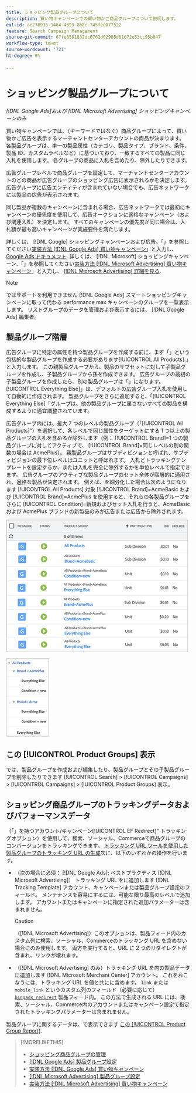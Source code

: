 ```yaml
---
title: ショッピング製品グループについて
description: 買い物キャンペーンでの買い物かご商品グループについて説明します。
exl-id: ae270935-1464-4393-8b8c-745fee077522
feature: Search Campaign Management
source-git-commit: 67fe8581832dc0762d62908d01672e53cc95b847
workflow-type: tm+mt
source-wordcount: '721'
ht-degree: 0%

---
```


# ショッピング製品グループについて

*[!DNL Google Ads]および [!DNL Microsoft Advertising] ショッピングキャンペーンのみ*

買い物キャンペーンでは、（キーワードではなく）商品グループによって、買い物かご広告を表示するマーチャントセンターアカウントの商品が決まります。 各製品グループは、単一の製品属性（カテゴリ、製品タイプ、ブランド、条件、製品 ID、カスタムラベルなど）に基づいており、一致するすべての製品に同じ入札を使用します。 各グループの商品に入札を含めたり、除外したりできます。

広告グループレベルで商品グループを設定して、マーチャントセンターアカウントのどの商品が広告グループのショッピング広告に表示されるかを決定します。 広告グループに広告エンティティが含まれていない場合でも、広告ネットワークには製品の広告が表示されます。

同じ製品が複数のキャンペーンに含まれる場合、広告ネットワークでは最初にキャンペーンの優先度を使用して、広告オークションに適格なキャンペーン（および関連入札）を決定します。 すべてのキャンペーンの優先度が同じ場合は、入札額が最も高いキャンペーンが実施要件を満たします。

詳しくは、 [!DNL Google] ショッピングキャンペーンおよび広告。「」を参照してください[実装方法 [!DNL Google Ads] 買い物キャンペーン](/help/search-social-commerce/campaign-management/special-campaign-types/google-shopping-campaigns.md)」と入力し、 [Google Ads ドキュメント](https://support.google.com/google-ads/answer/3455481?visit_id=638205553638977410-2592024034&amp;rd=1). 詳しくは、 [!DNL Microsoft] ショッピングキャンペーン、「」を参照してください[実装方法 [!DNL Microsoft Advertising] 買い物キャンペーン](/help/search-social-commerce/campaign-management/special-campaign-types/microsoft-shopping-campaigns.md)」と入力し、 [[!DNL Microsoft Advertising] 詳細を見る](https://help.bingads.microsoft.com/#apex/3/en/50903/1-500).

>[!NOTE]
>
>ではサポートを利用できません [!DNL Google Ads] スマートショッピングキャンペーンに取って代わる performance max キャンペーンのグループを一覧表示します。 リストグループのデータを管理および表示するには、 [!DNL Google Ads] 編集者。

## 製品グループ階層

広告グループに特定の属性を持つ製品グループを作成する前に、まず「」という包括的な製品グループを作成する必要があります[!UICONTROL All Products].」と入力します。 この親製品グループから、製品のサブセットに対して子製品グループを作成し、子製品グループから孫を作成できます。 広告グループの最初の子製品グループを作成したら、別の製品グループは「」になります。[!UICONTROL Everything Else]」は、デフォルトの広告グループ入札を使用して自動的に作成されます。 製品グループをさらに追加すると、「[!UICONTROL Everything Else]「グループは、他の製品グループに属さないすべての製品を構成するように適宜調整されています。

広告グループ内には、最大 7 つのレベルの製品グループ（「[!UICONTROL All Products]&quot;）を選択して、各レベルで同じ属性をターゲットにする 1 つ以上の製品グループの入札を含めるか除外します（例： [!UICONTROL Brand]=1 つの製品グループに対してアクティブで、 [!UICONTROL Brand]=同じレベルの別の関数の場合は AcmePlus）。 親製品グループはサブディビジョンと呼ばれ、サブディビジョンの最下位レベルはユニットと呼ばれます。 入札とトラッキングテンプレートを設定するか、または入札を完全に除外するかを単位レベルで指定できます。 広告グループのアクティブな製品グループのセット全体が階層的に適用され、適格な製品が決定されます。 例えば、を細分化した場合は次のようになります [!UICONTROL All Products] 対象 [!UICONTROL Brand]=AcmeBasic および [!UICONTROL Brand]=AcmePlus を使用すると、それらの各製品グループをさらに [!UICONTROL Condition]=新規およびセット入札を行うと、AcmeBasic および AcmePlus ブランドの新製品のみが広告または広告から除外されます。

![製品グループセットの例](/help/search-social-commerce/assets/product-group-list.png "製品グループセットの例")

![製品グループ階層の例](/help/search-social-commerce/assets/product-group-tree.png "製品グループ階層の例")

## この [!UICONTROL Product Groups] 表示

では、製品グループを作成および編集したり、製品グループとその子製品グループを削除したりできます [!UICONTROL Search] > [!UICONTROL Campaigns] > [!UICONTROL Campaigns] > [!UICONTROL Product Groups] 表示。

## ショッピング商品グループのトラッキングデータおよびパフォーマンスデータ

（「」を持つアカウント/キャンペーン[!UICONTROL EF Redirect]&quot; トラッキングオプション）を使用して、検索、ソーシャル、Commerceで商品グループのコンバージョンをトラッキングできます。 [トラッキング URL ツールを使用した製品グループのトラッキング URL の生成](/help/search-social-commerce/tools/click-tracking-url-generate.md)次に、以下のいずれかの操作を行います。

* （次の場合に必須： [!DNL Google Ads]; ベストプラクティス [!DNL Microsoft Advertising]） トラッキング URL をに追加します [!DNL Tracking Template] アカウント、キャンペーンまたは製品グループ設定のフィールド。 メンテナンスを容易にするには、可能な限り最高のレベルで追加します。 アカウントまたはキャンペーンに指定された追加パラメーターは含まれません。

  >[!CAUTION]
  >
  >（[!DNL Microsoft Advertising]）このオプションは、製品フィード内のカスタム列に検索、ソーシャル、Commerceのトラッキング URL を含めない場合にのみ使用します。 両方を実行すると、URL に 2 つのリダイレクトが含まれ、リンクが壊れます。

* （[!DNL Microsoft Advertising] のみ）トラッキング URL を内の製品データに追加します [!DNL Microsoft Merchant Center] アカウント。 これをおこなうには、トラッキング URL を値と共にに含めます。 `link` または `mobile_link` というカスタム列のフィールド（必要に応じて） [`bingads_redirect`](https://help.ads.microsoft.com/#apex/3/en/51084/0) 製品フィード内。 この方法で生成される URL には、検索、ソーシャル、Commerce内のアカウントまたはキャンペーン設定で指定されたトラッキングパラメーターは含まれません。

製品グループに関するデータは、で表示できます [この [!UICONTROL Product Group Report]](/help/search-social-commerce/reports/management/basic-advanced/product-group-report.md).

>[!MORELIKETHIS]
>
>* [ショッピング商品グループの管理](product-group-manage.md)
>* [[!DNL Google Ads] 製品グループ設定](product-group-settings-google.md)
>* [実装方法 [!DNL Google Ads] 買い物キャンペーン](/help/search-social-commerce/campaign-management/special-campaign-types/google-shopping-campaigns.md)
>* [[!DNL Microsoft Advertising] 製品グループ設定](product-group-settings-microsoft.md)
>* [実装方法 [!DNL Microsoft Advertising] 買い物キャンペーン](/help/search-social-commerce/campaign-management/special-campaign-types/microsoft-shopping-campaigns.md)

